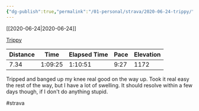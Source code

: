 ```yaml
---
{"dg-publish":true,"permalink":"/01-personal/strava/2020-06-24-trippy/"}
---
```



[[2020-06-24\|2020-06-24]]

[Trippy](https://www.strava.com/activities/3672112556)

| Distance | Time    | Elapsed Time | Pace | Elevation |
| -------- | ------- | ------------ | ---- | --------- |
| 7.34     | 1:09:25 | 1:10:51      | 9:27 | 1172      |


Tripped and banged up my knee real good on the way up. Took it real easy the rest of the way, but I have a lot of swelling. It should resolve within a few days though, if I don't do anything stupid.

#strava
